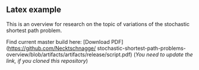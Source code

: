## Latex example

This is an overview for research on the topic of variations of the stochastic shortest path problem.

Find current master build here:
[Download PDF](https://github.com/Necktschnagge/ stochastic-shortest-path-problems-overview/blob/artifacts/artifacts/release/script.pdf) (*You need to update the link, if you cloned this repository*)
